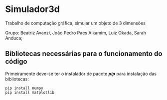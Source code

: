 # Simulador3d
Trabalho de computação gráfica, simular um objeto de 3 dimensões

Grupo: Beatriz Avanzi, João Pedro Paes Alkamim, Luiz Okada, Sarah Anduca;
## Bibliotecas necessárias para o funcionamento do código
Primeiramente deve-se ter o instalador de pacote ***pip*** para instalação das bibliotecas:
```
pip install numpy
pip install matplotlib
``` 
